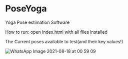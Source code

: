 # PoseYoga

Yoga Pose estimation Software

How to run:
open index.html with all files installed


The Current poses available to test(and their key values!)

![WhatsApp Image 2021-08-18 at 00 59 09](https://user-images.githubusercontent.com/72409908/129789480-c608cb3c-33dc-44f7-96d5-49e5c001514c.jpeg)
